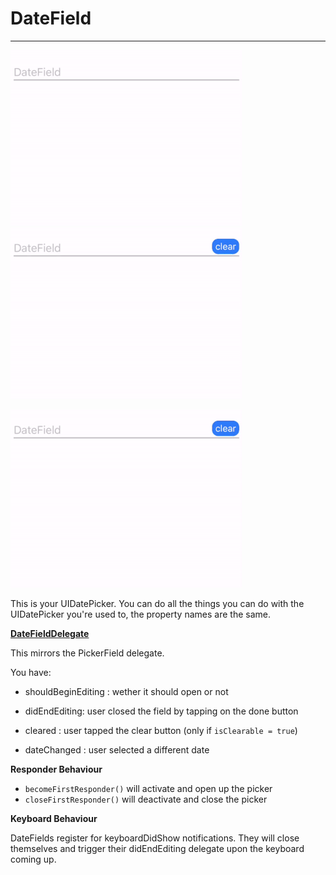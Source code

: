 # DateField

---

![DateFieldDemo](https://github.com/barbulescualex/MaterialFields/blob/master/assets/DateField/1.gif?raw=true)
![DateFieldDemo](https://github.com/barbulescualex/MaterialFields/blob/master/assets/DateField/2.gif?raw=true)

![DateFieldDemo](https://github.com/barbulescualex/MaterialFields/blob/master/assets/DateField/3.gif?raw=true)

This is your UIDatePicker. You can do all the things you can do with the UIDatePicker you're used to, the property names are the same.

**[DateFieldDelegate](https://barbulescualex.github.io/MaterialFields/Protocols/DateFieldDelegate.html)**

This mirrors the PickerField delegate.

You have:

* shouldBeginEditing : wether it should open or not

* didEndEditing: user closed the field by tapping on the done button

* cleared : user tapped the clear button (only if `isClearable = true`)

* dateChanged : user selected a different date

**Responder Behaviour**

* `becomeFirstResponder()` will activate and open up the picker
* `closeFirstResponder()` will deactivate and close the picker

**Keyboard Behaviour**

DateFields register for keyboardDidShow notifications. They will close themselves and trigger their didEndEditing delegate upon the keyboard coming up.
